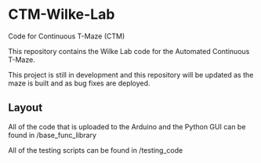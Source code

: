 # CTM-Wilke-Lab
Code for Continuous T-Maze (CTM)

This repository contains the Wilke Lab code for the Automated Continuous T-Maze. 

This project is still in development and this repository will be updated as the maze is built and as bug fixes are deployed. 

## Layout
All of the code that is uploaded to the Arduino and the Python GUI can be found in /base_func_library

All of the testing scripts can be found in /testing_code

